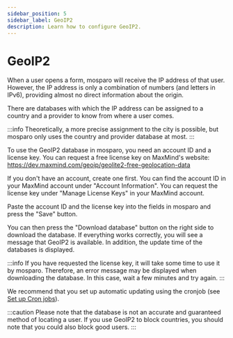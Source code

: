 ```yaml
---
sidebar_position: 5
sidebar_label: GeoIP2
description: Learn how to configure GeoIP2.
---
```


# GeoIP2

When a user opens a form, mosparo will receive the IP address of that user. However, the IP address is only a combination of numbers (and letters in IPv6), providing almost no direct information about the origin.

There are databases with which the IP address can be assigned to a country and a provider to know from where a user comes.

:::info
Theoretically, a more precise assignment to the city is possible, but mosparo only uses the country and provider database at most.
:::

To use the GeoIP2 database in mosparo, you need an account ID and a license key. You can request a free license key on MaxMind's website: https://dev.maxmind.com/geoip/geolite2-free-geolocation-data

If you don't have an account, create one first. You can find the account ID in your MaxMind account under "Account Information". You can request the license key under "Manage License Keys" in your MaxMind account.

Paste the account ID and the license key into the fields in mosparo and press the "Save" button.

You can then press the "Download database" button on the right side to download the database. If everything works correctly, you will see a message that GeoIP2 is available. In addition, the update time of the databases is displayed.

:::info
If you have requested the license key, it will take some time to use it by mosparo. Therefore, an error message may be displayed when downloading the database. In this case, wait a few minutes and try again.
:::

We recommend that you set up automatic updating using the cronjob (see [Set up Cron jobs](../installation/cron_jobs)).

:::caution
Please note that the database is not an accurate and guaranteed method of locating a user. If you use GeoIP2 to block countries, you should note that you could also block good users.
:::
